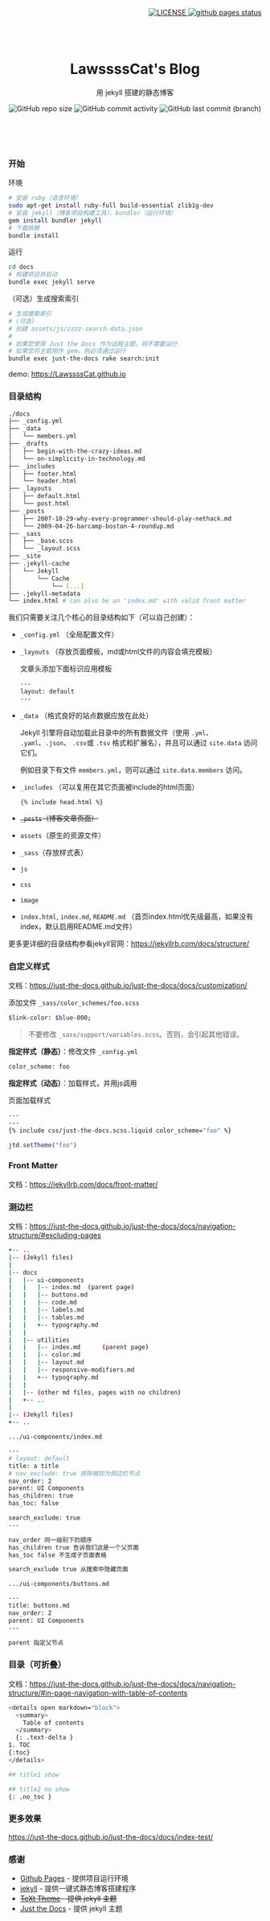 <p align="right">
<!--
[![Gem Version](https://img.shields.io/gem/v/jekyll-text-theme.svg)](https://github.com/LawssssCat/lawsssscat.github.io/releases)
-->
<!--[![license](https://img.shields.io/github/license/LawssssCat/lawsssscat.github.io.svg)](https://github.com/LawssssCat/lawsssscat.github.io/master/LICENSE)-->
<!--
[![Travis](https://img.shields.io/travis/kitian616/jekyll-TeXt-theme.svg)](https://github.com/LawssssCat/LawssssCat.github.io/actions)
-->
    <a href="https://github.com/LawssssCat/LawssssCat.github.io/master/LICENSE">
        <img src="https://img.shields.io/github/license/LawssssCat/lawsssscat.github.io.svg" alt="LICENSE">
    </a>
    <a href="https://LawssssCat.github.io">
        <img src="https://github.com/LawssssCat/LawssssCat.github.io/actions/workflows/pages/pages-build-deployment/badge.svg" alt="github pages status">
    </a>
</p>
<br><br>
<p align="center">
    <h1 align="center">LawssssCat's Blog</h1>
    <p align="center">用 jekyll 搭建的静态博客</p>
    <p align="center">
    <img src="https://img.shields.io/github/repo-size/LawssssCat/LawssssCat.github.io" alt="GitHub repo size">
    <img src="https://img.shields.io/github/commit-activity/m/LawssssCat/LawssssCat.github.io" alt="GitHub commit activity">
    <img src="https://img.shields.io/github/last-commit/LawssssCat/LawssssCat.github.io" alt="GitHub last commit (branch)">
    </p>
    <!--
    <p align="center"><strong><a href="https://just-the-docs.github.io/just-the-docs/">See it in action!</a></strong></p>
    -->
    <br><br><br>
</p>

### 开始

环境

```bash
# 安装 ruby（语言环境）
sudo apt-get install ruby-full build-essential zlib1g-dev
# 安装 jekyll（博客项目构建工具）、bundler（运行环境）
gem install bundler jekyll
# 下载依赖
bundle install
```

运行

```bash
cd docs
# 构建项目并启动
bundle exec jekyll serve
```

（可选）生成搜索索引 

```bash
# 生成搜索索引 
# (可选)
# 创建 assets/js/zzzz-search-data.json
# 
# 如果您使用 Just the Docs 作为远程主题，则不需要运行
# 如果您将主题用作 gem，则必须通过运行
bundle exec just-the-docs rake search:init
```

demo: <https://LawssssCat.github.io>



### 目录结构

```bash
./docs
├── _config.yml
├── _data
│   └── members.yml
├── _drafts
│   ├── begin-with-the-crazy-ideas.md
│   └── on-simplicity-in-technology.md
├── _includes
│   ├── footer.html
│   └── header.html
├── _layouts
│   ├── default.html
│   └── post.html
├── _posts
│   ├── 2007-10-29-why-every-programmer-should-play-nethack.md
│   └── 2009-04-26-barcamp-boston-4-roundup.md
├── _sass
│   ├── _base.scss
│   └── _layout.scss
├── _site
├── .jekyll-cache
│   └── Jekyll
│       └── Cache
│           └── [...]
├── .jekyll-metadata
└── index.html # can also be an 'index.md' with valid front matter
```

我们只需要关注几个核心的目录结构如下（可以自己创建）：

+ `_config.yml` （全局配置文件）
+ `_layouts` （存放页面模板，md或html文件的内容会填充模板）

    文章头添加下面标识应用模板

    ```bash
    ---
    layout: default
    ---
    ```

+ `_data` （格式良好的站点数据应放在此处）

    Jekyll 引擎将自动加载此目录中的所有数据文件（使用 `.yml`、 `.yaml`、`.json`、 `.csv`或 `.tsv` 格式和扩展名），并且可以通过 `site.data` 访问它们。
    
    例如目录下有文件 `members.yml`，则可以通过 `site.data.members` 访问。

+ `_includes` （可以复用在其它页面被include的html页面）

    `{% include head.html %}`

+ ~~`_posts`（博客文章页面）~~
+ `assets`（原生的资源文件）
+ `_sass`（存放样式表）
+ `js`
+ `css`
+ `image`
+ `index.html`, `index.md`, `README.md` （首页index.html优先级最高，如果没有index，默认启用README.md文件）

更多更详细的目录结构参看jekyll官网：<https://jekyllrb.com/docs/structure/>

### 自定义样式

文档：<https://just-the-docs.github.io/just-the-docs/docs/customization/>


添加文件 `_sass/color_schemes/foo.scss`

```bash
$link-color: $blue-000;
```
> 不要修改 `_sass/support/variables.scss`。否则，会引起其他错误。

**指定样式（静态）**：修改文件 `_config.yml`

```bash
color_scheme: foo
```

**指定样式（动态）**：加载样式，并用js调用

页面加载样式

```bash
---
---
{% include css/just-the-docs.scss.liquid color_scheme="foo" %}
```

```js
jtd.setTheme("foo")
```

### Front Matter

文档：<https://jekyllrb.com/docs/front-matter/>

### 测边栏

文档：<https://just-the-docs.github.io/just-the-docs/docs/navigation-structure/#excluding-pages>

```bash
+-- ..
|-- (Jekyll files)
|
|-- docs
|   |-- ui-components
|   |   |-- index.md  (parent page)
|   |   |-- buttons.md
|   |   |-- code.md
|   |   |-- labels.md
|   |   |-- tables.md
|   |   +-- typography.md
|   |
|   |-- utilities
|   |   |-- index.md      (parent page)
|   |   |-- color.md
|   |   |-- layout.md
|   |   |-- responsive-modifiers.md
|   |   +-- typography.md
|   |
|   |-- (other md files, pages with no children)
|   +-- ..
|
|-- (Jekyll files)
+-- ..
```

`.../ui-components/index.md`
```bash
---
# layout: default
title: a title
# nav_exclude: true 排除被视为侧边栏节点
nav_order: 2
parent: UI Components
has_children: true
has_toc: false

search_exclude: true
---

nav_order 同一级别下的顺序
has_children true 告诉我们这是一个父页面
has_toc false 不生成子页面表格

search_exclude true 从搜索中隐藏页面
```

`.../ui-components/buttons.md`
```bash
---
title: buttons.md
nav_order: 2
parent: UI Components
---

parent 指定父节点
```

### 目录（可折叠）

文档：<https://just-the-docs.github.io/just-the-docs/docs/navigation-structure/#in-page-navigation-with-table-of-contents>

```bash
<details open markdown="block">
  <summary>
    Table of contents
  </summary>
  {: .text-delta }
1. TOC
{:toc}
</details>

## title1 show

## title2 no show 
{: .no_toc }
```

### 更多效果

<https://just-the-docs.github.io/just-the-docs/docs/index-test/>

### 感谢

+ [Github Pages](https://docs.github.com/categories/github-pages-basics/) - 提供项目运行环境
+ [jekyll](https://jekyllrb.com/) - 提供一键式静态博客搭建程序
+ ~~[TeXt Theme](https://github.com/kitian616/jekyll-TeXt-theme) - 提供 jekyll 主题~~
+ [Just the Docs](https://github.com/just-the-docs/just-the-docs) - 提供 jekyll 主题

